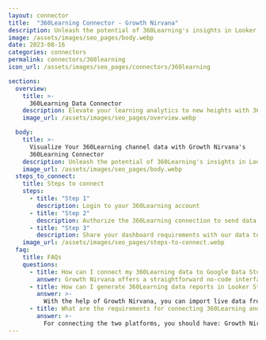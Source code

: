 ```yaml
---
layout: connector
title:  "360Learning Connector - Growth Nirvana"
description: Unleash the potential of 360Learning's insights in Looker Studio, forging a path to enhanced learning strategies.
image: /assets/images/seo_pages/body.webp
date: 2023-08-16
categories: connectors
permalink: connectors/360learning
icon_url: /assets/images/seo_pages/connectors/360learning

sections:
  overview:
    title: >-
      360Learning Data Connector
    description: Elevate your learning analytics to new heights with 360Learning integration. Seamlessly blend the power of comprehensive training insights and Looker Studio's analytical prowess, creating a holistic learning ecosystem that drives growth and excellence.
    image_url: /assets/images/seo_pages/overview.webp

  body:
    title: >-
      Visualize Your 360Learning channel data with Growth Nirvana's
      360Learning Connector
    description: Unleash the potential of 360Learning's insights in Looker Studio, forging a path to enhanced learning strategies.
    image_url: /assets/images/seo_pages/body.webp
  steps_to_connect:
    title: Steps to connect
    steps:
      - title: "Step 1"
        description: Login to your 360Learning account
      - title: "Step 2"
        description: Authorize the 360Learning connection to send data to Growth Nirvana
      - title: "Step 3"
        description: Share your dashboard requirements with our data team. We will build the report for you.
    image_url: /assets/images/seo_pages/steps-to-connect.webp
  faq:
    title: FAQs
    questions:
      - title: How can I connect my 360Learning data to Google Data Studio/Looker Studio?
        answer: Growth Nirvana offers a straightforward no-code interface to connect to 360Learning data sources.
      - title: How can I generate 360Learning data reports in Looker Studio?
        answer: >-
          With the help of Growth Nirvana, you can import live data from 360Learning into Looker Studio. These data can be viewed in charts, tables, and dashboards to generate branded reports that can be shared instantly.
      - title: What are the requirements for connecting 360Learning and Looker Studio?
        answer: >-
          For connecting the two platforms, you should have: Growth Nirvana Account and 360Learning Ads Account
---
```

